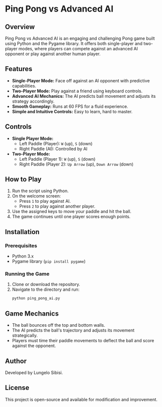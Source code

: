 # Ping Pong vs Advanced AI

## Overview
Ping Pong vs Advanced AI is an engaging and challenging Pong game built using Python and the Pygame library. It offers both single-player and two-player modes, where players can compete against an advanced AI opponent or play against another human player.

## Features
- **Single-Player Mode:** Face off against an AI opponent with predictive capabilities.
- **Two-Player Mode:** Play against a friend using keyboard controls.
- **Advanced AI Mechanics:** The AI predicts ball movement and adjusts its strategy accordingly.
- **Smooth Gameplay:** Runs at 60 FPS for a fluid experience.
- **Simple and Intuitive Controls:** Easy to learn, hard to master.

## Controls
- **Single Player Mode:**
  - Left Paddle (Player): `W` (up), `S` (down)
  - Right Paddle (AI): Controlled by AI
- **Two-Player Mode:**
  - Left Paddle (Player 1): `W` (up), `S` (down)
  - Right Paddle (Player 2): `Up Arrow` (up), `Down Arrow` (down)

## How to Play
1. Run the script using Python.
2. On the welcome screen:
   - Press `1` to play against AI.
   - Press `2` to play against another player.
3. Use the assigned keys to move your paddle and hit the ball.
4. The game continues until one player scores enough points.

## Installation
### Prerequisites
- Python 3.x
- Pygame library (`pip install pygame`)

### Running the Game
1. Clone or download the repository.
2. Navigate to the directory and run:
   ```bash
   python ping_pong_ai.py
   ```

## Game Mechanics
- The ball bounces off the top and bottom walls.
- The AI predicts the ball's trajectory and adjusts its movement strategically.
- Players must time their paddle movements to deflect the ball and score against the opponent.

## Author
Developed by Lungelo Sibisi.

## License
This project is open-source and available for modification and improvement.

